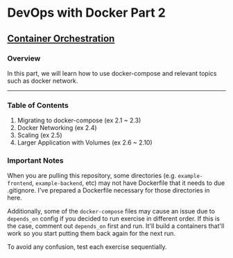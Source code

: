 # DevOps with Docker Part 2

## [Container Orchestration](https://devopswithdocker.com/part2/)

### Overview

In this part, we will learn how to use docker-compose and relevant topics such as docker network.

---

### Table of Contents

1. Migrating to docker-compose (ex 2.1 ~ 2.3)
2. Docker Networking (ex 2.4)
3. Scaling (ex 2.5)
4. Larger Application with Volumes (ex 2.6 ~ 2.10)

### Important Notes
When you are pulling this repository, some directories (e.g. `example-frontend`, `example-backend`, etc) may not have Dockerfile that it needs to due .gitignore. I've prepared a Dockerfile necessary for those directories in here. 

Additionally, some of the `docker-compose` files may cause an issue due to `depends_on` config if you decided to run exercise in different order. If this is the case, comment out `depends_on` first and run. It'll build a containers that'll work so you start putting them back again for the next run.

To avoid any confusion, test each exercise sequentially.